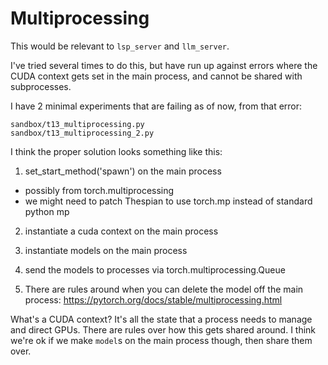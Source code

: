 # Multiprocessing

This would be relevant to `lsp_server` and `llm_server`.

I've tried several times to do this, but have run up against errors where the CUDA context gets set in the main process, and cannot be shared with subprocesses.

I have 2 minimal experiments that are failing as of now, from that error:

```
sandbox/t13_multiprocessing.py
sandbox/t13_multiprocessing_2.py
```

I think the proper solution looks something like this:

1. set_start_method('spawn') on the main process

  - possibly from torch.multiprocessing
  - we might need to patch Thespian to use torch.mp instead of standard python mp

2. instantiate a cuda context on the main process

3. instantiate models on the main process

4. send the models to processes via torch.multiprocessing.Queue

5. There are rules around when you can delete the model off the main process: https://pytorch.org/docs/stable/multiprocessing.html


What's a CUDA context? It's all the state that a process needs to manage and direct GPUs. There are rules over how this gets shared around. I think we're ok if we make `model`s on the main process though, then share them over.
